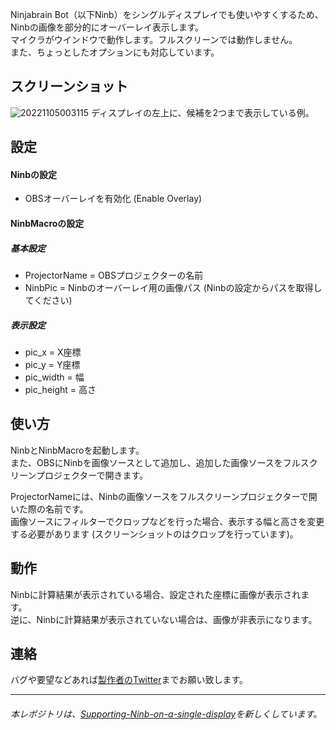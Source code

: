 Ninjabrain Bot（以下Ninb）をシングルディスプレイでも使いやすくするため、Ninbの画像を部分的にオーバーレイ表示します。  
マイクラがウインドウで動作します。フルスクリーンでは動作しません。  
また、ちょっとしたオプションにも対応しています。

## スクリーンショット
![20221105003115](https://user-images.githubusercontent.com/97399080/200014588-3d9d47f1-0d22-430e-9660-b0a2056c23c7.png)
ディスプレイの左上に、候補を2つまで表示している例。

## 設定
#### Ninbの設定
- OBSオーバーレイを有効化 (Enable Overlay)

#### NinbMacroの設定
##### 基本設定
- ProjectorName = OBSプロジェクターの名前
- NinbPic = Ninbのオーバーレイ用の画像パス (Ninbの設定からパスを取得してください)  
##### 表示設定
- pic_x = X座標
- pic_y = Y座標
- pic_width = 幅
- pic_height = 高さ

## 使い方
NinbとNinbMacroを起動します。  
また、OBSにNinbを画像ソースとして追加し、追加した画像ソースをフルスクリーンプロジェクターで開きます。  

ProjectorNameには、Ninbの画像ソースをフルスクリーンプロジェクターで開いた際の名前です。  
画像ソースにフィルターでクロップなどを行った場合、表示する幅と高さを変更する必要があります (スクリーンショットのはクロップを行っています)。

## 動作
Ninbに計算結果が表示されている場合、設定された座標に画像が表示されます。  
逆に、Ninbに計算結果が表示されていない場合は、画像が非表示になります。

## 連絡
バグや要望などあれば[製作者のTwitter](https://twitter.com/oyamelon)までお願い致します。

----

###### 本レポジトリは、[Supporting-Ninb-on-a-single-display](https://github.com/oyamelon/Supporting-Ninb-on-a-single-display)を新しくしています。
